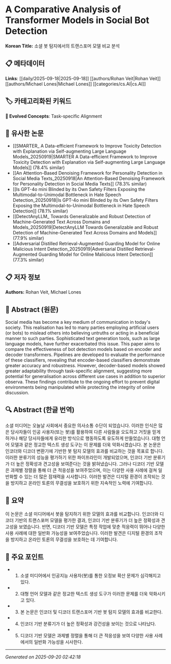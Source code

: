 # A Comparative Analysis of Transformer Models in Social Bot Detection

**Korean Title:** 소셜 봇 탐지에서의 트랜스포머 모델 비교 분석

## 📋 메타데이터

**Links**: [[daily/2025-09-18|2025-09-18]] [[authors/Rohan Veit|Rohan Veit]] [[authors/Michael Lones|Michael Lones]] [[categories/cs.AI|cs.AI]]

## 🏷️ 카테고리화된 키워드
**🚀 Evolved Concepts**: Task-specific Alignment

## 🔗 유사한 논문
- [[SMARTER_ A Data-efficient Framework to Improve Toxicity Detection with Explanation via Self-augmenting Large Language Models_20250919|SMARTER A Data-efficient Framework to Improve Toxicity Detection with Explanation via Self-augmenting Large Language Models]] (78.4% similar)
- [[An Attention-Based Denoising Framework for Personality Detection in Social Media Texts_20250918|An Attention-Based Denoising Framework for Personality Detection in Social Media Texts]] (78.3% similar)
- [[Is GPT-4o mini Blinded by its Own Safety Filters Exposing the Multimodal-to-Unimodal Bottleneck in Hate Speech Detection_20250918|Is GPT-4o mini Blinded by its Own Safety Filters Exposing the Multimodal-to-Unimodal Bottleneck in Hate Speech Detection]] (78.1% similar)
- [[DetectAnyLLM_ Towards Generalizable and Robust Detection of Machine-Generated Text Across Domains and Models_20250919|DetectAnyLLM Towards Generalizable and Robust Detection of Machine-Generated Text Across Domains and Models]] (77.9% similar)
- [[Adversarial Distilled Retrieval-Augmented Guarding Model for Online Malicious Intent Detection_20250919|Adversarial Distilled Retrieval-Augmented Guarding Model for Online Malicious Intent Detection]] (77.3% similar)

## 📋 저자 정보

**Authors:** Rohan Veit, Michael Lones

## 📄 Abstract (원문)

Social media has become a key medium of communication in today's society.
This realisation has led to many parties employing artificial users (or bots)
to mislead others into believing untruths or acting in a beneficial manner to
such parties. Sophisticated text generation tools, such as large language
models, have further exacerbated this issue. This paper aims to compare the
effectiveness of bot detection models based on encoder and decoder
transformers. Pipelines are developed to evaluate the performance of these
classifiers, revealing that encoder-based classifiers demonstrate greater
accuracy and robustness. However, decoder-based models showed greater
adaptability through task-specific alignment, suggesting more potential for
generalisation across different use cases in addition to superior observa.
These findings contribute to the ongoing effort to prevent digital environments
being manipulated while protecting the integrity of online discussion.

## 🔍 Abstract (한글 번역)

소셜 미디어는 오늘날 사회에서 중요한 의사소통 수단이 되었습니다. 이러한 인식은 많은 당사자들이 인공 사용자(또는 봇)를 활용하여 다른 사람들을 오도하고 거짓을 믿게 하거나 해당 당사자들에게 유리한 방식으로 행동하도록 유도하게 만들었습니다. 대형 언어 모델과 같은 정교한 텍스트 생성 도구는 이 문제를 더욱 악화시켰습니다. 본 논문은 인코더와 디코더 변환기에 기반한 봇 탐지 모델의 효과를 비교하는 것을 목표로 합니다. 이러한 분류기의 성능을 평가하기 위한 파이프라인이 개발되었으며, 인코더 기반 분류기가 더 높은 정확성과 견고성을 보여준다는 것을 밝혀냈습니다. 그러나 디코더 기반 모델은 과제별 정렬을 통해 더 큰 적응성을 보여주었으며, 이는 다양한 사용 사례에 걸쳐 일반화할 수 있는 더 많은 잠재력을 시사합니다. 이러한 발견은 디지털 환경이 조작되는 것을 방지하고 온라인 토론의 무결성을 보호하기 위한 지속적인 노력에 기여합니다.

## 📝 요약

이 논문은 소셜 미디어에서 봇을 탐지하기 위한 모델의 효과를 비교합니다. 인코더와 디코더 기반의 트랜스포머 모델을 평가한 결과, 인코더 기반 분류기가 더 높은 정확성과 견고성을 보였습니다. 반면, 디코더 기반 모델은 특정 작업에 맞춘 적응력이 뛰어나 다양한 사용 사례에 대한 일반화 가능성을 보여주었습니다. 이러한 발견은 디지털 환경의 조작을 방지하고 온라인 토론의 무결성을 보호하는 데 기여합니다.

## 🎯 주요 포인트

- 1. 소셜 미디어에서 인공지능 사용자(봇)를 통한 오정보 확산 문제가 심각해지고 있다.

- 2. 대형 언어 모델과 같은 정교한 텍스트 생성 도구가 이러한 문제를 더욱 악화시키고 있다.

- 3. 본 논문은 인코더 및 디코더 트랜스포머 기반 봇 탐지 모델의 효과를 비교한다.

- 4. 인코더 기반 분류기가 더 높은 정확성과 강건성을 보이는 것으로 나타났다.

- 5. 디코더 기반 모델은 과제별 정렬을 통해 더 큰 적응성을 보여 다양한 사용 사례에서의 일반화 가능성을 시사한다.

---

*Generated on 2025-09-20 02:42:18*